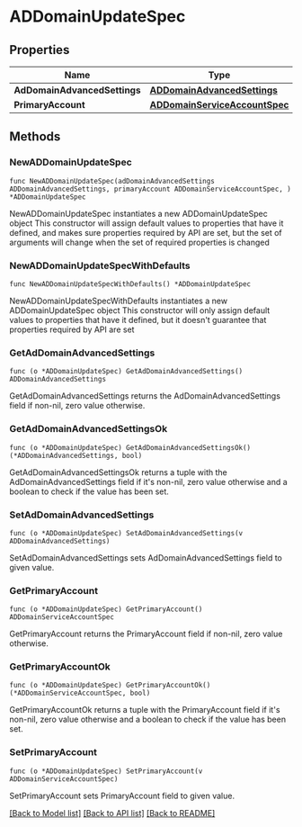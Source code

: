 # ADDomainUpdateSpec

## Properties

Name | Type | Description | Notes
------------ | ------------- | ------------- | -------------
**AdDomainAdvancedSettings** | [**ADDomainAdvancedSettings**](ADDomainAdvancedSettings.md) |  | 
**PrimaryAccount** | [**ADDomainServiceAccountSpec**](ADDomainServiceAccountSpec.md) |  | 

## Methods

### NewADDomainUpdateSpec

`func NewADDomainUpdateSpec(adDomainAdvancedSettings ADDomainAdvancedSettings, primaryAccount ADDomainServiceAccountSpec, ) *ADDomainUpdateSpec`

NewADDomainUpdateSpec instantiates a new ADDomainUpdateSpec object
This constructor will assign default values to properties that have it defined,
and makes sure properties required by API are set, but the set of arguments
will change when the set of required properties is changed

### NewADDomainUpdateSpecWithDefaults

`func NewADDomainUpdateSpecWithDefaults() *ADDomainUpdateSpec`

NewADDomainUpdateSpecWithDefaults instantiates a new ADDomainUpdateSpec object
This constructor will only assign default values to properties that have it defined,
but it doesn't guarantee that properties required by API are set

### GetAdDomainAdvancedSettings

`func (o *ADDomainUpdateSpec) GetAdDomainAdvancedSettings() ADDomainAdvancedSettings`

GetAdDomainAdvancedSettings returns the AdDomainAdvancedSettings field if non-nil, zero value otherwise.

### GetAdDomainAdvancedSettingsOk

`func (o *ADDomainUpdateSpec) GetAdDomainAdvancedSettingsOk() (*ADDomainAdvancedSettings, bool)`

GetAdDomainAdvancedSettingsOk returns a tuple with the AdDomainAdvancedSettings field if it's non-nil, zero value otherwise
and a boolean to check if the value has been set.

### SetAdDomainAdvancedSettings

`func (o *ADDomainUpdateSpec) SetAdDomainAdvancedSettings(v ADDomainAdvancedSettings)`

SetAdDomainAdvancedSettings sets AdDomainAdvancedSettings field to given value.


### GetPrimaryAccount

`func (o *ADDomainUpdateSpec) GetPrimaryAccount() ADDomainServiceAccountSpec`

GetPrimaryAccount returns the PrimaryAccount field if non-nil, zero value otherwise.

### GetPrimaryAccountOk

`func (o *ADDomainUpdateSpec) GetPrimaryAccountOk() (*ADDomainServiceAccountSpec, bool)`

GetPrimaryAccountOk returns a tuple with the PrimaryAccount field if it's non-nil, zero value otherwise
and a boolean to check if the value has been set.

### SetPrimaryAccount

`func (o *ADDomainUpdateSpec) SetPrimaryAccount(v ADDomainServiceAccountSpec)`

SetPrimaryAccount sets PrimaryAccount field to given value.



[[Back to Model list]](../README.md#documentation-for-models) [[Back to API list]](../README.md#documentation-for-api-endpoints) [[Back to README]](../README.md)


